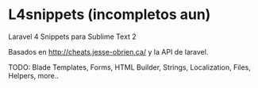 L4snippets (incompletos aun)
==========

Laravel 4 Snippets para Sublime Text 2

Basados en http://cheats.jesse-obrien.ca/ y la API de laravel.

TODO: Blade Templates, Forms, HTML Builder, Strings, Localization, Files, Helpers, more..